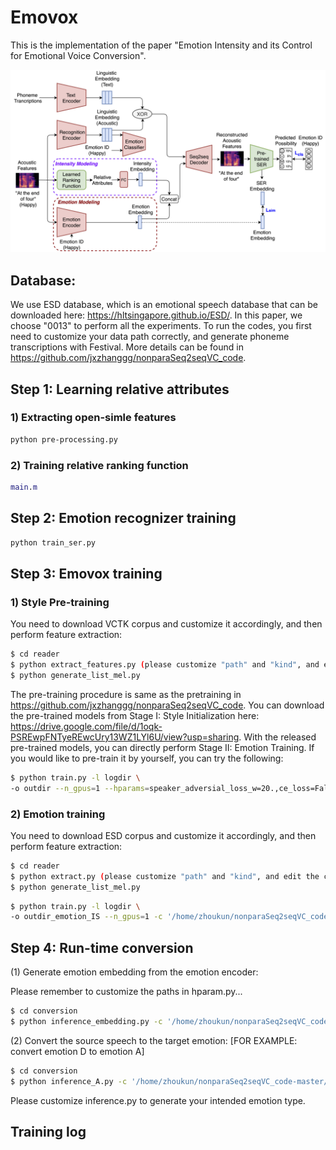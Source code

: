 # Emovox
This is the implementation of the paper "Emotion Intensity and its Control for Emotional Voice Conversion".

![image info](./stage3_update.png)

## Database:
We use ESD database, which is an emotional speech database that can be downloaded here: https://hltsingapore.github.io/ESD/. In this paper, we choose "0013" to perform all the experiments. To run the codes, you first need to customize your data path correctly, and generate phoneme transcriptions with Festival. More details can be found in https://github.com/jxzhanggg/nonparaSeq2seqVC_code.


## Step 1: Learning relative attributes

### 1) Extracting open-simle features

```Bash
python pre-processing.py
```

### 2) Training relative ranking function

```Matlab
main.m
```

## Step 2: Emotion recognizer training

```Bash
python train_ser.py
```

## Step 3: Emovox training

### 1) Style Pre-training

You need to download VCTK corpus and customize it accordingly, and then perform feature extraction:
```Bash
$ cd reader
$ python extract_features.py (please customize "path" and "kind", and edit the codes for "spec" or "mel-spec")
$ python generate_list_mel.py
```

The pre-training procedure is same as the pretraining in  https://github.com/jxzhanggg/nonparaSeq2seqVC_code. You can download the pre-trained models from Stage I: Style Initialization here: https://drive.google.com/file/d/1oqk-PSREwpFNTyeREwcUry13WZ1LYl6U/view?usp=sharing. With the released pre-trained models, you can directly perform Stage II: Emotion Training. If you would like to pre-train it by yourself, you can try the following:
```Bash
$ python train.py -l logdir \
-o outdir --n_gpus=1 --hparams=speaker_adversial_loss_w=20.,ce_loss=False,speaker_classifier_loss_w=0.1,contrastive_loss_w=30.
```

### 2) Emotion training

You need to download ESD corpus and customize it accordingly, and then perform feature extraction:
```Bash
$ cd reader
$ python extract.py (please customize "path" and "kind", and edit the codes for "spec" or "mel-spec")
$ python generate_list_mel.py
```

```Bash
$ python train.py -l logdir \
-o outdir_emotion_IS --n_gpus=1 -c '/home/zhoukun/nonparaSeq2seqVC_code-master/pre-train/outdir/checkpoint_234000 (The path to your Pre-trained models from Stage I)' --warm_start
```

## Step 4: Run-time conversion

(1) Generate emotion embedding from the emotion encoder:

Please remember to customize the paths in hparam.py...
```Bash
$ cd conversion
$ python inference_embedding.py -c '/home/zhoukun/nonparaSeq2seqVC_code-master/fine-tune/outdir_emotion_update/checkpoint_3200 [YOUR EMOTION TRAINING CHECKPOINT]' --hparams speaker_A='Neutral',speaker_B='Happy',speaker_C='Sad',speaker_D='Angry',training_list='/home/zhoukun/nonparaSeq2seqVC_code-master/fine-tune/reader/emotion_list/testing_mel_list.txt',SC_kernel_size=1
```
(2) Convert the source speech to the target emotion: [FOR EXAMPLE: convert emotion D to emotion A]
```Bash
$ cd conversion
$ python inference_A.py -c '/home/zhoukun/nonparaSeq2seqVC_code-master/pre-train/outdir_emotion_update/checkpoint_3200[YOUR EMOTION TRAINING CHECKPOINT]' --num 20 --hparams validation_list='/home/zhoukun/nonparaSeq2seqVC_code-master/fine-tune/reader/emotion_list/evaluation_mel_list.txt',SC_kernel_size=1
```
Please customize inference.py to generate your intended emotion type.


## Training log
